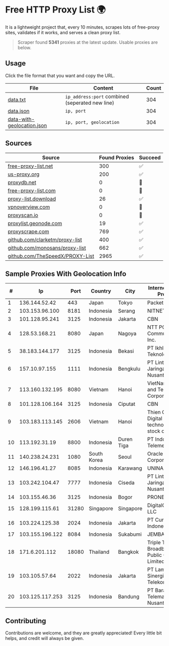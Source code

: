 
# Free HTTP Proxy List 🌍

It is a lightweight project that, every 10 minutes, scrapes lots of free-proxy sites, validates if it works, and serves a clean proxy list.


> Scraper found **5341** proxies at the latest update. Usable proxies are below.

## Usage

Click the file format that you want and copy the URL.


|File|Content|Count|
|----|-------|-----|
|[data.txt](https://raw.githubusercontent.com/themiralay/Proxy-List-World/master/data.txt)|`ip_address:port` combined (seperated new line)|304|
|[data.json](https://raw.githubusercontent.com/themiralay/Proxy-List-World/master/data.json)|`ip, port`|304|
|[data-with-geolocation.json](https://raw.githubusercontent.com/themiralay/Proxy-List-World/master/data-with-geolocation.json)|`ip, port, geolocation`|304|

## Sources

|Source|Found Proxies|Succeed|
|------|-------------|-------|
|[free-proxy-list.net](https://free-proxy-list.net)|300|✅|
|[us-proxy.org](https://www.us-proxy.org)|200|✅|
|[proxydb.net](http://proxydb.net)|0|🚫|
|[free-proxy-list.com](https://free-proxy-list.com/?page=&port=&type%5B%5D=http&type%5B%5D=https&up_time=0&search=Search)|0|🚫|
|[proxy-list.download](https://www.proxy-list.download/HTTP)|26|✅|
|[vpnoverview.com](https://vpnoverview.com/privacy/anonymous-browsing/free-proxy-servers)|0|🚫|
|[proxyscan.io](https://www.proxyscan.io)|0|🚫|
|[proxylist.geonode.com](https://proxylist.geonode.com/api/proxy-list?limit=300&page=1&sort_by=lastChecked&sort_type=desc&protocols=http,https)|19|✅|
|[proxyscrape.com](https://api.proxyscrape.com/v2/?request=displayproxies&protocol=http&timeout=10000&country=all&ssl=all&anonymity=all)|769|✅|
|[github.com/clarketm/proxy-list](https://raw.githubusercontent.com/clarketm/proxy-list/master/proxy-list-raw.txt)|400|✅|
|[github.com/monosans/proxy-list](https://raw.githubusercontent.com/monosans/proxy-list/main/proxies/http.txt)|662|✅|
|[github.com/TheSpeedX/PROXY-List](https://raw.githubusercontent.com/TheSpeedX/PROXY-List/master/http.txt)|2965|✅|


## Sample Proxies With Geolocation Info

|#|Ip|Port|Country|City|Internet Service Provider|
|-|--|----|-------|----|-------------------------|
|1|136.144.52.42|443|Japan|Tokyo|Packet Host, Inc.|
|2|103.153.96.100|8181|Indonesia|Serang|NITNET|
|3|101.128.95.241|3125|Indonesia|Jakarta|CBN|
|4|128.53.168.21|8080|Japan|Nagoya|NTT PC Communications, Inc.|
|5|38.183.144.177|3125|Indonesia|Bekasi|PT Ikhlas Cipta Teknologi|
|6|157.10.97.155|1111|Indonesia|Bengkulu|PT Lintas Jaringan Nusantara|
|7|113.160.132.195|8080|Vietnam|Hanoi|VietNam Post and Telecom Corporation|
|8|101.128.106.164|3125|Indonesia|Ciputat|CBN|
|9|103.183.113.145|2606|Vietnam|Hanoi|Thien Quang Digital technology joint stock company|
|10|113.192.31.19|8800|Indonesia|Duren Tiga|PT Indo Telemedia Solusi|
|11|140.238.24.231|1080|South Korea|Seoul|Oracle Corporation|
|12|146.196.41.27|8085|Indonesia|Karawang|UNINA|
|13|103.242.104.47|7777|Indonesia|Ciseda|PT Lintas Jaringan Nusantara|
|14|103.155.46.36|3125|Indonesia|Bogor|PRONETINDO|
|15|128.199.115.61|31280|Singapore|Singapore|DigitalOcean, LLC|
|16|103.224.125.38|2024|Indonesia|Jakarta|PT Curug Lintas Indonesia|
|17|103.155.196.122|8084|Indonesia|Sukabumi|JEMBATANDATA|
|18|171.6.201.112|18080|Thailand|Bangkok|Triple T Broadband Public Company Limited|
|19|103.105.57.64|2022|Indonesia|Jakarta|PT Lambda Sinergi Telekomunikasi|
|20|103.125.117.253|3125|Indonesia|Bandung|PT Baraya Telematika Nusantara|



## Contributing

Contributions are welcome, and they are greatly appreciated! Every
little bit helps, and credit will always be given.

